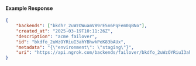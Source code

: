 <!-- Code generated for API Clients. DO NOT EDIT. -->

#### Example Response

```json
{
	"backends": ["bkdhr_2uWzOWuamVB9rE5n6PqFem0qBNo"],
	"created_at": "2025-03-19T10:11:26Z",
	"description": "acme failover",
	"id": "bkdfo_2uWzOYRiuI3ahYBhwkPeK83bAUx",
	"metadata": "{\"environment\": \"staging\"}",
	"uri": "https://api.ngrok.com/backends/failover/bkdfo_2uWzOYRiuI3ahYBhwkPeK83bAUx"
}
```
